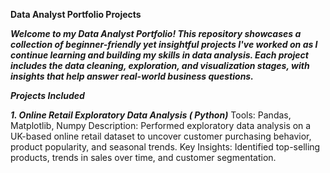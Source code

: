 **Data Analyst Portfolio Projects**


***Welcome to my Data Analyst Portfolio! This repository showcases a collection of beginner-friendly yet insightful projects I've worked on as I continue learning and building my skills in data analysis. Each project includes the data cleaning, exploration, and visualization stages, with insights that help answer real-world business questions.***

 ***Projects Included***

***1. Online Retail  Exploratory Data Analysis ( Python)***
   Tools: Pandas, Matplotlib, Numpy
   Description: Performed exploratory data analysis on a UK-based online retail dataset to uncover customer purchasing behavior, product popularity, and seasonal trends.
   Key Insights: Identified top-selling products, trends in sales over time, and customer segmentation.
